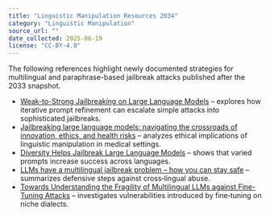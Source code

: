```yaml
---
title: "Linguistic Manipulation Resources 2034"
category: "Linguistic Manipulation"
source_url: ""
date_collected: 2025-06-19
license: "CC-BY-4.0"
---
```


The following references highlight newly documented strategies for multilingual and paraphrase-based jailbreak attacks published after the 2033 snapshot.

- [Weak-to-Strong Jailbreaking on Large Language Models](https://openreview.net/forum?id=Nazzz5GJ4g) – explores how iterative prompt refinement can escalate simple attacks into sophisticated jailbreaks.
- [Jailbreaking large language models: navigating the crossroads of innovation, ethics, and health risks](https://jmai.amegroups.org/article/view/9336/html) – analyzes ethical implications of linguistic manipulation in medical settings.
- [Diversity Helps Jailbreak Large Language Models](https://arxiv.org/abs/2411.04223) – shows that varied prompts increase success across languages.
- [LLMs have a multilingual jailbreak problem – how you can stay safe](https://www.sdxcentral.com/analysis/llms-have-a-multilingual-jailbreak-problem-how-you-can-stay-safe/) – summarizes defensive steps against cross‑lingual abuse.
- [Towards Understanding the Fragility of Multilingual LLMs against Fine-Tuning Attacks](https://arxiv.org/abs/2410.18210) – investigates vulnerabilities introduced by fine‑tuning on niche dialects.
